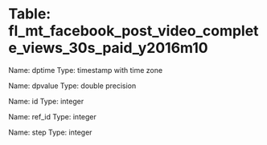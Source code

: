 Table: fl_mt_facebook_post_video_complete_views_30s_paid_y2016m10
=================================================================

Name: dptime
Type: timestamp with time zone

Name: dpvalue
Type: double precision

Name: id
Type: integer

Name: ref_id
Type: integer

Name: step
Type: integer

